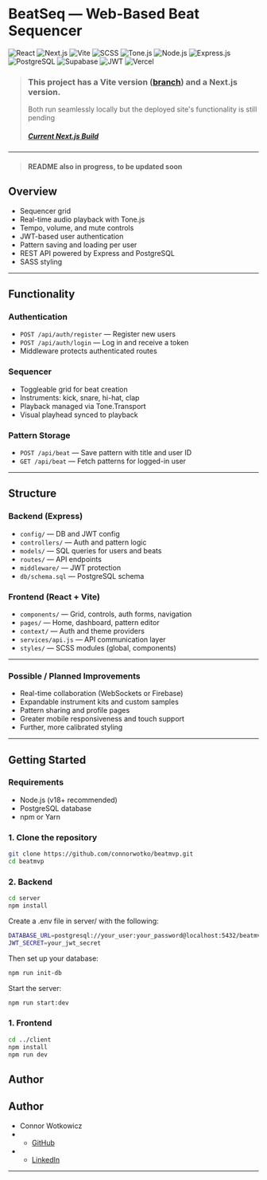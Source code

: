 # BeatSeq — Web-Based Beat Sequencer


![React](https://img.shields.io/badge/React-61DAFB?style=for-the-badge&logo=react&logoColor=white)
![Next.js](https://img.shields.io/badge/Next.js-000?style=for-the-badge&logo=next.js&logoColor=white)
![Vite](https://img.shields.io/badge/Vite-646CFF?style=for-the-badge&logo=vite&logoColor=white)
![SCSS](https://img.shields.io/badge/SCSS-cc6699?style=for-the-badge&logo=sass&logoColor=white)
![Tone.js](https://img.shields.io/badge/Tone.js-ff7373?style=for-the-badge)
![Node.js](https://img.shields.io/badge/Node.js-339933?style=for-the-badge&logo=nodedotjs&logoColor=white)
![Express.js](https://img.shields.io/badge/Express.js-000?style=for-the-badge&logo=express&logoColor=white)
![PostgreSQL](https://img.shields.io/badge/PostgreSQL-316192?style=for-the-badge&logo=postgresql&logoColor=white)
![Supabase](https://img.shields.io/badge/Supabase-3ECF8E?style=for-the-badge&logo=supabase&logoColor=white)
![JWT](https://img.shields.io/badge/JWT-000?style=for-the-badge&logo=jsonwebtokens&logoColor=white)
![Vercel](https://img.shields.io/badge/Vercel-000?style=for-the-badge&logo=vercel&logoColor=white)

> ### This project has a Vite version ([branch](https://github.com/connorwotkowicz/BeatSeq/tree/main))  and a Next.js version.
>  Both run seamlessly locally but the deployed site's functionality is still pending 
>  ##### [Current Next.js Build](https://beatseq.vercel.app)





---
> #### README also in progress, to be updated soon

## Overview

- Sequencer grid
- Real-time audio playback with Tone.js
- Tempo, volume, and mute controls
- JWT-based user authentication
- Pattern saving and loading per user
- REST API powered by Express and PostgreSQL
- SASS styling 

---

## Functionality

### Authentication

- `POST /api/auth/register` — Register new users
- `POST /api/auth/login` — Log in and receive a token
- Middleware protects authenticated routes

### Sequencer

- Toggleable grid for beat creation
- Instruments: kick, snare, hi-hat, clap
- Playback managed via Tone.Transport
- Visual playhead synced to playback

### Pattern Storage

- `POST /api/beat` — Save pattern with title and user ID
- `GET /api/beat` — Fetch patterns for logged-in user

---

## Structure

### Backend (Express)

- `config/` — DB and JWT config
- `controllers/` — Auth and pattern logic
- `models/` — SQL queries for users and beats
- `routes/` — API endpoints
- `middleware/` — JWT protection
- `db/schema.sql` — PostgreSQL schema

### Frontend (React + Vite)

- `components/` — Grid, controls, auth forms, navigation
- `pages/` — Home, dashboard, pattern editor
- `context/` — Auth and theme providers
- `services/api.js` — API communication layer
- `styles/` — SCSS modules (global, components)

---

### Possible / Planned Improvements

- Real-time collaboration (WebSockets or Firebase)
- Expandable instrument kits and custom samples
- Pattern sharing and profile pages
- Greater mobile responsiveness and touch support
- Further, more calibrated styling 

---


## Getting Started

### Requirements

- Node.js (v18+ recommended)
- PostgreSQL database
- npm or Yarn

### 1. Clone the repository

```bash
git clone https://github.com/connorwotko/beatmvp.git
cd beatmvp
```


### 2. Backend
```bash
cd server
npm install
```
Create a .env file in server/ with the following:
```bash
DATABASE_URL=postgresql://your_user:your_password@localhost:5432/beatmvp
JWT_SECRET=your_jwt_secret
```
Then set up your database:
```bash
npm run init-db
```

Start the server:
``` bash
npm run start:dev
```

### 1. Frontend
```bash
cd ../client
npm install
npm run dev
```


## Author

## Author

- Connor Wotkowicz
- - [GitHub](https://github.com/connorwotkowicz)
- - [LinkedIn](https://www.linkedin.com/in/wotkowicz)


---

